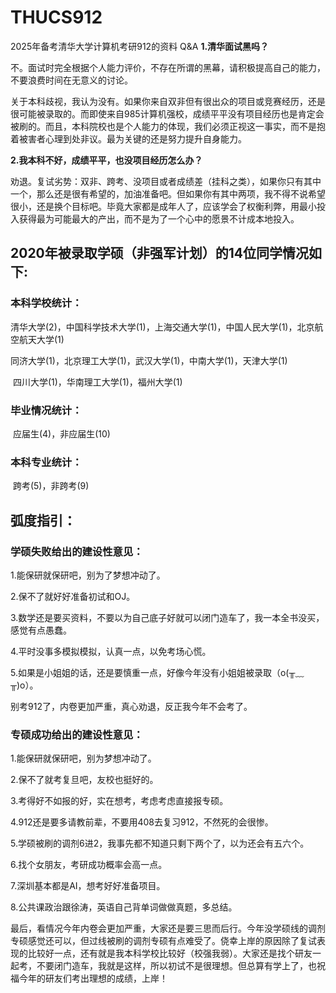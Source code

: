 # THUCS912
2025年备考清华大学计算机考研912的资料
Q&A
**1.清华面试黑吗？**

不。面试时完全根据个人能力评价，不存在所谓的黑幕，请积极提高自己的能力，不要浪费时间在无意义的讨论。</br>

关于本科歧视，我认为没有。如果你来自双非但有很出众的项目或竞赛经历，还是很可能被录取的。而即使来自985计算机强校，成绩平平没有项目经历也是肯定会被刷的。而且，本科院校也是个人能力的体现，我们必须正视这一事实，而不是抱着被害者心理到处非议。最为关键的还是努力提升自身能力。</br>

**2.我本科不好，成绩平平，也没项目经历怎么办？**

劝退。复试劣势：双非、跨考、没项目或者成绩差（挂科之类），如果你只有其中一个，那么还是很有希望的，加油准备吧。但如果你有其中两项，我不得不说希望很小，还是换个目标吧。毕竟大家都是成年人了，应该学会了权衡利弊，用最小投入获得最为可能最大的产出，而不是为了一个心中的愿景不计成本地投入。</br>

## **2020年**被录取学硕（非强军计划）的14位同学情况如下:

### **本科学校统计：**

​            清华大学(2)，中国科学技术大学(1)，上海交通大学(1)，中国人民大学(1)，北京航空航天大学(1)</br>

​            同济大学(1)，北京理工大学(1)，武汉大学(1)，中南大学(1)，天津大学(1)</br>

​            四川大学(1)，华南理工大学(1)，福州大学(1)

### **毕业情况统计：**

​            应届生(4)，非应届生(10)

### **本科专业统计：**

​            跨考(5)，非跨考(9)




## 弧度指引：

### **学硕失败给出的建设性意见：**

1.能保研就保研吧，别为了梦想冲动了。

2.保不了就好好准备初试和OJ。

3.数学还是要买资料，不要以为自己底子好就可以闭门造车了，我一本全书没买，感觉有点愚蠢。

4.平时没事多模拟模拟，认真一点，以免考场心慌。

5.如果是小姐姐的话，还是要慎重一点，好像今年没有小姐姐被录取（o(╥﹏╥)o）。

别考912了，内卷更加严重，真心劝退，反正我今年不会考了。

### **专硕成功给出的建设性意见：**

1.能保研就保研吧，别为梦想冲动了。

2.保不了就考复旦吧，友校也挺好的。

3.考得好不如报的好，实在想考，考虑考虑直接报专硕。

4.912还是要多请教前辈，不要用408去复习912，不然死的会很惨。

5.学硕被刷的调剂6进2，我事先都不知道只剩下两个了，以为还会有五六个。

6.找个女朋友，考研成功概率会高一点。

7.深圳基本都是AI，想考好好准备项目。

8.公共课政治跟徐涛，英语自己背单词做做真题，多总结。

最后，看情况今年内卷会更加严重，大家还是要三思而后行。今年没学硕线的调剂专硕感觉还可以，但过线被刷的调剂专硕有点难受了。侥幸上岸的原因除了复试表现的比较好一点，还有就是我本科学校比较好（校强我弱）。大家还是找个研友一起考，不要闭门造车，我就是这样，所以初试不是很理想。但总算有学上了，也祝福今年的研友们考出理想的成绩，上岸！
